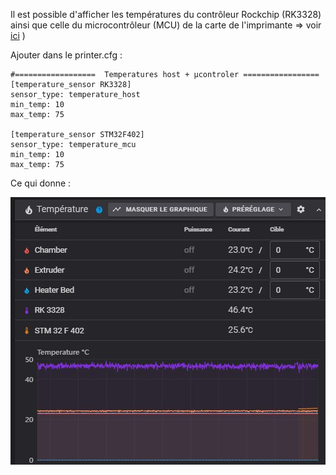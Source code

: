 Il est possible d'afficher les températures du contrôleur Rockchip (RK3328) ainsi que celle du microcontrôleur (MCU) de la carte de l'imprimante 
=> voir [ici](https://www.klipper3d.org/fr/Config_Reference.html#capteur-de-temperature-integre-au-microcontroleur) )

Ajouter dans le printer.cfg :
```
#==================  Temperatures host + μcontroler =================
[temperature_sensor RK3328]
sensor_type: temperature_host
min_temp: 10
max_temp: 75

[temperature_sensor STM32F402]
sensor_type: temperature_mcu
min_temp: 10
max_temp: 75
```

Ce qui donne :

![températures](../Images/mcu+controler-temperatures.jpg)
